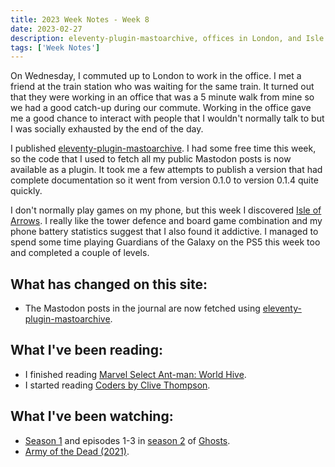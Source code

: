 ```yaml
---
title: 2023 Week Notes - Week 8
date: 2023-02-27
description: eleventy-plugin-mastoarchive, offices in London, and Isle of Arrows.
tags: ['Week Notes']
---
```


On Wednesday, I commuted up to London to work in the office. I met a friend at the train station who was waiting for the same train. It turned out that they were working in an office that was a 5 minute walk from mine so we had a good catch-up during our commute. Working in the office gave me a good chance to interact with people that I wouldn't normally talk to but I was socially exhausted by the end of the day.

I published [eleventy-plugin-mastoarchive](https://www.npmjs.com/package/eleventy-plugin-mastoarchive). I had some free time this week, so the code that I used to fetch all my public Mastodon posts is now available as a plugin. It took me a few attempts to publish a version that had complete documentation so it went from version 0.1.0 to version 0.1.4 quite quickly.

I don't normally play games on my phone, but this week I discovered [Isle of Arrows](https://gridpop.co/isle/). I really like the tower defence and board game combination and my phone battery statistics suggest that I also found it addictive. I managed to spend some time playing Guardians of the Galaxy on the PS5 this week too and completed a couple of levels. 

## What has changed on this site:

- The Mastodon posts in the journal are now fetched using [eleventy-plugin-mastoarchive](https://www.npmjs.com/package/eleventy-plugin-mastoarchive).

## What I've been reading:

- I finished reading [Marvel Select Ant-man: World Hive](reading/9781804911136/).
- I started reading [Coders by Clive Thompson](/reading/#currentlyReading).

## What I've been watching:

- [Season 1](https://www.themoviedb.org/tv/17174-ghosts/season/1) and episodes 1-3 in [season 2](https://www.themoviedb.org/tv/17174-ghosts/season/2) of [Ghosts](https://www.themoviedb.org/tv/17174-ghosts).
- [Army of the Dead (2021)](https://www.themoviedb.org/movie/503736-army-of-the-dead).
